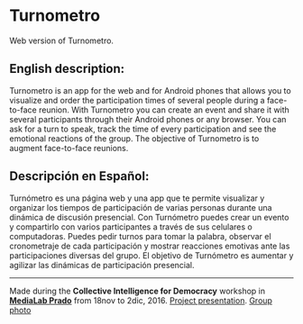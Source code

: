 # Turnometro

Web version of Turnometro.

## English description:

Turnometro is an app for the web and for Android phones that allows you to visualize and order the participation times of several people during a face-to-face reunion. With Turnometro you can create an event and share it with several participants through their Android phones or any browser. You can ask for a turn to speak, track the time of every participation and see the emotional reactions of the group. The objective of Turnometro is to augment face-to-face reunions.


## Descripción en Español:

Turnómetro es una página web y una app que te permite visualizar y organizar los tiempos de participación de varias personas durante una dinámica de discusión presencial. Con Turnómetro puedes crear un evento y compartirlo con varios participantes a través de sus celulares o computadoras. Puedes pedir turnos para tomar la palabra, observar el cronometraje de cada participación y mostrar reacciones emotivas ante las participaciones diversas del grupo. El objetivo de Turnómetro es aumentar y agilizar las dinámicas de participación presencial.

---

Made during the __Collective Intelligence for Democracy__ workshop in [**MediaLab Prado**](http://medialab-prado.es/) from 18nov to 2dic, 2016. [Project presentation](http://inteligenciacolectiva.cc/post/153339455592/turn%C3%B3metro-eliazar-parra-m%C3%A9xico-es-uno-de-los). [Group photo](http://inteligenciacolectiva.cc/post/153603856797/turn%C3%B3metro-pretende-aumentar-los-procesos-de)
